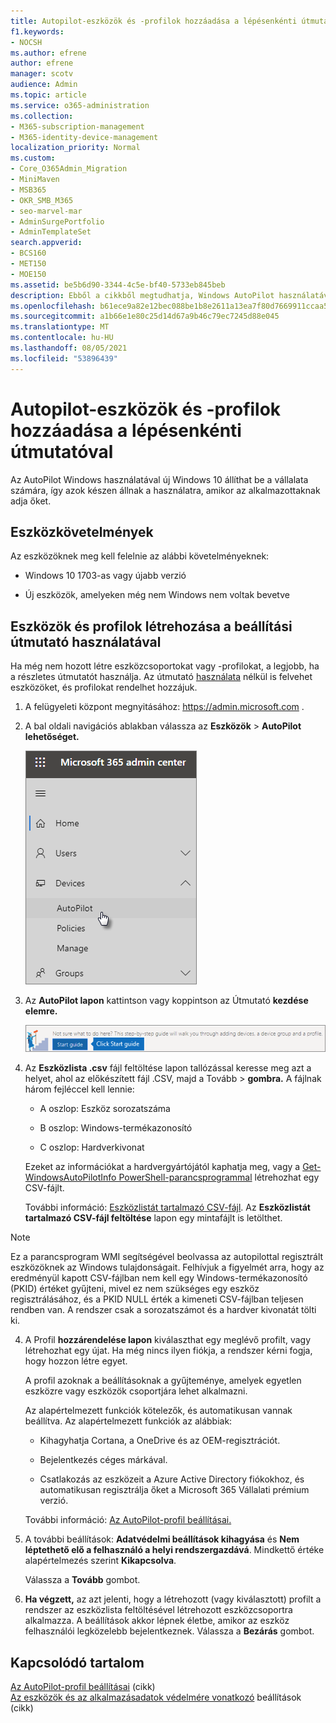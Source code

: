 ```yaml
---
title: Autopilot-eszközök és -profilok hozzáadása a lépésenkénti útmutatóval
f1.keywords:
- NOCSH
ms.author: efrene
author: efrene
manager: scotv
audience: Admin
ms.topic: article
ms.service: o365-administration
ms.collection:
- M365-subscription-management
- M365-identity-device-management
localization_priority: Normal
ms.custom:
- Core_O365Admin_Migration
- MiniMaven
- MSB365
- OKR_SMB_M365
- seo-marvel-mar
- AdminSurgePortfolio
- AdminTemplateSet
search.appverid:
- BCS160
- MET150
- MOE150
ms.assetid: be5b6d90-3344-4c5e-bf40-5733eb845beb
description: Ebből a cikkből megtudhatja, Windows AutoPilot használatával hogyan állíthat be új Windows 10 eszközét a vállalata számára, hogy azok készen állnak az alkalmazottak használatára.
ms.openlocfilehash: b61ece9a82e12bec088be1b8e2611a13ea7f80d7669911ccaa57df72bf75ee84
ms.sourcegitcommit: a1b66e1e80c25d14d67a9b46c79ec7245d88e045
ms.translationtype: MT
ms.contentlocale: hu-HU
ms.lasthandoff: 08/05/2021
ms.locfileid: "53896439"
---
```

# <a name="use-the-step-by-step-guide-to-add-autopilot-devices-and-profile"></a>Autopilot-eszközök és -profilok hozzáadása a lépésenkénti útmutatóval

Az AutoPilot Windows használatával új  Windows 10 állíthat be a vállalata számára, így azok készen állnak a használatra, amikor az alkalmazottaknak adja őket.
  
## <a name="device-requirements"></a>Eszközkövetelmények

Az eszközöknek meg kell felelnie az alábbi követelményeknek:
  
- Windows 10 1703-as vagy újabb verzió
    
- Új eszközök, amelyeken még nem Windows nem voltak bevetve
    
## <a name="use-the-setup-guide-to-create-devices-and-profiles"></a>Eszközök és profilok létrehozása a beállítási útmutató használatával

Ha még nem hozott létre eszközcsoportokat vagy -profilokat, a legjobb, ha a részletes útmutatót használja. Az útmutató [használata](create-and-edit-autopilot-devices.md) [](create-and-edit-autopilot-profiles.md) nélkül is felvehet eszközöket, és profilokat rendelhet hozzájuk. 
  
1. A felügyeleti központ megnyitásához: <a href="https://go.microsoft.com/fwlink/p/?linkid=837890" target="_blank">https://admin.microsoft.com</a> .

2. A bal oldali navigációs ablakban válassza az **Eszközök** \> **AutoPilot lehetőséget.**

    ![A Felügyeleti központban válassza az eszközök, majd az AutoPilot lehetőséget.](../media/AutoPilot.png)
  
2. Az **AutoPilot lapon** kattintson vagy koppintson az Útmutató **kezdése elemre.**
    
    ![Click Start guide for step-by-step instructions for Autopilot.](../media/31662655-d1e6-437d-87ea-c0dec5da56f7.png)
  
3. Az **Eszközlista .csv** fájl feltöltése lapon tallózással keresse meg azt a helyet, ahol  az előkészített fájl .CSV, majd a Tovább \> **gombra.** A fájlnak három fejléccel kell lennie:
    
    - A oszlop: Eszköz sorozatszáma
    
    - B oszlop: Windows-termékazonosító
    
    - C oszlop: Hardverkivonat
    
    Ezeket az információkat a hardvergyártójától kaphatja meg, vagy a [Get-WindowsAutoPilotInfo PowerShell-parancsprogrammal](https://www.powershellgallery.com/packages/Get-WindowsAutoPilotInfo) létrehozhat egy CSV-fájlt. 
    
    További információ: [Eszközlistát tartalmazó CSV-fájl](../admin/misc/device-list.md). Az **Eszközlistát tartalmazó CSV-fájl feltöltése** lapon egy mintafájlt is letölthet. 
    
> [!NOTE]
> Ez a parancsprogram WMI segítségével beolvassa az autopilottal regisztrált eszközöknek az Windows tulajdonságait. Felhívjuk a figyelmét arra, hogy az eredményül kapott CSV-fájlban nem kell egy Windows-termékazonosító (PKID) értéket gyűjteni, mivel ez nem szükséges egy eszköz regisztrálásához, és a PKID NULL érték a kimeneti CSV-fájlban teljesen rendben van. A rendszer csak a sorozatszámot és a hardver kivonatát tölti ki.
    
4. A Profil **hozzárendelése lapon** kiválaszthat egy meglévő profilt, vagy létrehozhat egy újat. Ha még nincs ilyen fiókja, a rendszer kérni fogja, hogy hozzon létre egyet. 
    
    A profil azoknak a beállításoknak a gyűjteménye, amelyek egyetlen eszközre vagy eszközök csoportjára lehet alkalmazni.
    
    Az alapértelmezett funkciók kötelezők, és automatikusan vannak beállítva. Az alapértelmezett funkciók az alábbiak:
    
    - Kihagyhatja Cortana, a OneDrive és az OEM-regisztrációt.
    
    - Bejelentkezés céges márkával.
    
    - Csatlakozás az eszközeit a Azure Active Directory fiókokhoz, és automatikusan regisztrálja őket a Microsoft 365 Vállalati prémium verzió.
    
    További információ: [Az AutoPilot-profil beállításai.](autopilot-profile-settings.md) 
    
5. A további beállítások: **Adatvédelmi beállítások kihagyása** és **Nem léptethető elő a felhasználó a helyi rendszergazdává**. Mindkettő értéke alapértelmezés szerint **Kikapcsolva**. 
    
    Válassza a **Tovább** gombot.
    
6. **Ha végzett,** az azt jelenti, hogy a létrehozott (vagy kiválasztott) profilt a rendszer az eszközlista feltöltésével létrehozott eszközcsoportra alkalmazza. A beállítások akkor lépnek életbe, amikor az eszköz felhasználói legközelebb bejelentkeznek. Válassza a **Bezárás** gombot.

## <a name="related-content"></a>Kapcsolódó tartalom

[Az AutoPilot-profil beállításai](autopilot-profile-settings.md) (cikk)\
[Az eszközök és az alkalmazásadatok védelmére vonatkozó](../admin/devices/choose-device-security.md) beállítások (cikk)
